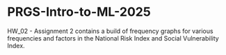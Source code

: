 # PRGS-Intro-to-ML-2025

HW_02 - Assignment 2 contains a build of frequency graphs for various frequencies and factors in the National Risk Index and Social Vulnerability Index.
